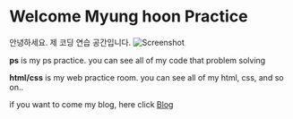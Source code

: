 

# Welcome Myung hoon Practice 

안녕하세요. 제 코딩 연습 공간입니다.
![Screenshot](https://github.com/dhkdwk1130/master/asset/blog/how-to-practice-coding-820x400.jpeg)


**ps** is my ps practice. you can see all of my code that problem solving

**html/css** is my web practice room. you can see all of my html, css, and so on..

if you want to come my blog, here click [Blog]

[blog]:
https://tallman.tistory.com
